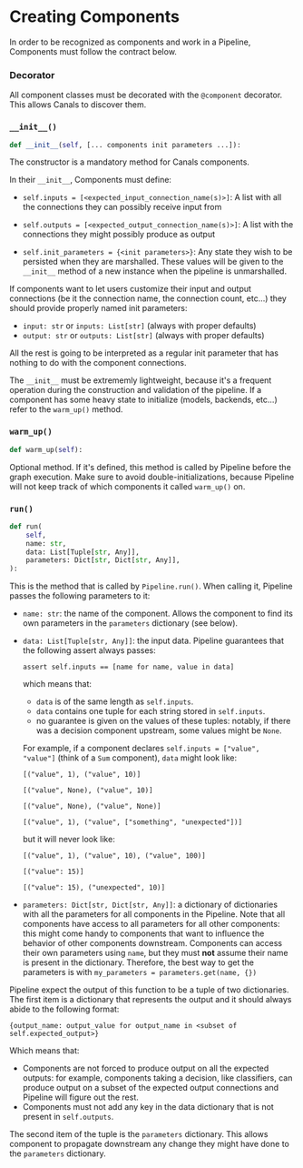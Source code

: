 # Creating Components

In order to be recognized as components and work in a Pipeline, Components must follow the contract below.

### Decorator

All component classes must be decorated with the `@component` decorator. This allows Canals to discover them.

### `__init__()`

```python
def __init__(self, [... components init parameters ...]):
```

The constructor is a mandatory method for Canals components.

In their `__init__`, Components must define:

- `self.inputs = [<expected_input_connection_name(s)>]`:
    A list with all the connections they can possibly receive input from

- `self.outputs = [<expected_output_connection_name(s)>]`:
    A list with the connections they might possibly produce as output

- `self.init_parameters = {<init parameters>}`:
    Any state they wish to be persisted when they are marshalled.
    These values will be given to the `__init__` method of a new instance
    when the pipeline is unmarshalled.

If components want to let users customize their input and output connections (be it
the connection name, the connection count, etc...) they should provide properly
named init parameters:

- `input: str` or `inputs: List[str]` (always with proper defaults)
- `output: str` or `outputs: List[str]` (always with proper defaults)

All the rest is going to be interpreted as a regular init parameter that
has nothing to do with the component connections.

The `__init__` must be extrememly lightweight, because it's a frequent
operation during the construction and validation of the pipeline. If a component
has some heavy state to initialize (models, backends, etc...) refer to the
`warm_up()` method.

### `warm_up()`

```python
def warm_up(self):
```

Optional method. If it's defined, this method is called by Pipeline before the graph execution.
Make sure to avoid double-initializations, because Pipeline will not keep track of which components it called
`warm_up()` on.

### `run()`

```python
def run(
    self,
    name: str,
    data: List[Tuple[str, Any]],
    parameters: Dict[str, Dict[str, Any]],
):
```

This is the method that is called by `Pipeline.run()`. When calling it, Pipeline passes the following parameters to it:

- `name: str`: the name of the component. Allows the component to find its own parameters in
    the `parameters` dictionary (see below).

- `data: List[Tuple[str, Any]]`: the input data.
    Pipeline guarantees that the following assert always passes:

    `assert self.inputs == [name for name, value in data]`

    which means that:
    - `data` is of the same length as `self.inputs`.
    - `data` contains one tuple for each string stored in `self.inputs`.
    - no guarantee is given on the values of these tuples: notably, if there was a
        decision component upstream, some values might be `None`.

    For example, if a component declares `self.inputs = ["value", "value"]` (think of a
    `Sum` component), `data` might look like:

    `[("value", 1), ("value", 10)]`

    `[("value", None), ("value", 10)]`

    `[("value", None), ("value", None)]`

    `[("value", 1), ("value", ["something", "unexpected"])]`

    but it will never look like:

    `[("value", 1), ("value", 10), ("value", 100)]`

    `[("value": 15)]`

    `[("value": 15), ("unexpected", 10)]`

- `parameters: Dict[str, Dict[str, Any]]`: a dictionary of dictionaries with all
    the parameters for all components in the Pipeline.
    Note that all components have access to all parameters for all other components: this
    might come handy to components that want to influence the behavior
    of other components downstream.
    Components can access their own parameters using `name`, but they must **not** assume
    their name is present in the dictionary.
    Therefore, the best way to get the parameters is with
    `my_parameters = parameters.get(name, {})`

Pipeline expect the output of this function to be a tuple of two dictionaries.
The first item is a dictionary that represents the output and it should always
abide to the following format:

`{output_name: output_value for output_name in <subset of self.expected_output>}`

Which means that:
- Components are not forced to produce output on all the expected outputs: for example,
    components taking a decision, like classifiers, can produce output on a subset of
    the expected output connections and Pipeline will figure out the rest.
- Components must not add any key in the data dictionary that is not present in `self.outputs`.

The second item of the tuple is the `parameters` dictionary. This allows component to
propagate downstream any change they might have done to the `parameters` dictionary.
